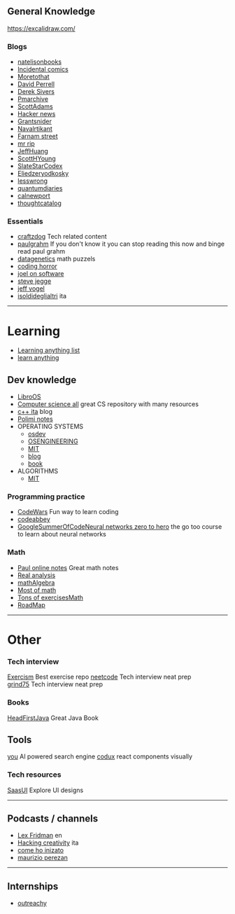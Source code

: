 ## General Knowledge

https://excalidraw.com/

### Blogs

- [natelisonbooks](https://www.nateliason.com/notes)
- [Incidental comics](http://www.incidentalcomics.com/)
- [Moretothat](https://moretothat.com/)
- [David Perrell](https://perell.com/friday-finds-links/)
- [Derek Sivers](https://sive.rs/)
- [Pmarchive](https://pmarchive.com/)
- [ScottAdams](https://linktr.ee/scottadams)
- [Hacker news](https://news.ycombinator.com/)
- [Grantsnider](https://www.grantsnider.com/)
- [Navalrtikant](https://www.navalmanack.com/)
- [Farnam street](https://fs.blog/)
- [mr rip](https://retireinprogress.com/)
- [JeffHuang](https://jeffhuang.com/)
- [ScottHYoung](https://www.scotthyoung.com/)
- [SlateStarCodex](https://slatestarcodex.com/)
- [Eliedzeryodkosky](https://www.yudkowsky.net/)
- [lesswrong](https://www.lesswrong.com/rationality)
- [quantumdiaries](http://www.quantumdiaries.org/)
- [calnewport](http://calnewport.com/blog/)
- [thoughtcatalog](https://thoughtcatalog.com/)

### Essentials

- [craftzdog](https://www.craftz.dog/) Tech related content
- [paulgrahm](notion://www.notion.so/paulgraham.com/) If you don't know it you can stop reading this now and binge read paul grahm
- [datagenetics](http://datagenetics.com/blog.html) math puzzels
- [coding horror](https://blog.codinghorror.com/)
- [joel on software](https://www.joelonsoftware.com/)
- [steve jegge](https://steve-yegge.blogspot.com/)
- [jeff vogel](https://www.spiderwebsoftware.com/misc/jvogel.html)
- [isoldideglialtri](https://isoldideglialtri.com/) ita

---

# Learning

- [Learning anything list](https://github.com/learn-anything/blogs)
- [learn anything](http://www.learn-anything.xyz)

## Dev knowledge

- [LibroOS](https://il-libro-open-source.github.io/)
- [Computer science all](https://github.com/ossu/computer-science) great CS repository with many resources
- [c++ ita](https://marcoarena.wordpress.com/) blog
- [Polimi notes](https://github.com/martinopiaggi/polimi-notes)
- OPERATING SYSTEMS
    - [osdev](https://wiki.osdev.org/Main_Page)
    - [OSENGINEERING](https://ocw.mit.edu/courses/6-828-operating-system-engineering-fall-2012/pages/syllabus/)
    - [MIT](https://pdos.csail.mit.edu/6.828/2018/overview.html)
    - [blog](https://os.phil-opp.com/)
    - [book](https://drive.uqu.edu.sa/_/mskhayat/files/MySubjects/2017SS%20Operating%20Systems/Abraham%20Silberschatz-Operating%20System%20Concepts%20(9th,2012_12).pdf)
- ALGORITHMS
    - [MIT](https://ocw.mit.edu/courses/6-006-introduction-to-algorithms-spring-2020/)

### Programming practice

- [CodeWars](https://www.codewars.com/) Fun way to learn coding
- [codeabbey](https://www.codeabbey.com/)
- [GoogleSummerOfCode](https://summerofcode.withgoogle.com/)[Neural networks zero to hero](https://karpathy.ai/zero-to-hero.html) the go too course to learn about neural networks

### Math

- [Paul online notes](https://tutorial.math.lamar.edu/) Great math notes
- [Real analysis](https://www.jirka.org/ra/)
- [math](https://www.jirka.org/ra/)[Algebra](https://open.math.uwaterloo.ca/)
- [Most of math](https://raw.githubusercontent.com/pelegs/maths_book/main/bookmain.pdf)
- [Tons of exercises](https://archive.org/details/berkeleyproblemsinmathematics1/mode/2up)[Math](https://github.com/TalalAlrawajfeh/mathematics-roadmap)
- [RoadMap](https://github.com/TalalAlrawajfeh/mathematics-roadmap)

---

# Other

### Tech interview

[Exercism](notion://www.notion.so/exercism.org) Best exercise repo
[neetcode](notion://www.notion.so/neetcode.io) Tech interview neat prep
[grind75](https://www.techinterviewhandbook.org/grind75) Tech interview neat prep

### Books

[HeadFirstJava](https://www.amazon.co.uk/Head-First-Java-3rd-Brain-Friendly/dp/1491910771) Great Java Book

## Tools

[you](notion://www.notion.so/you.com) AI powered search engine
[codux](https://www.codux.com/) react components visually

### Tech resources

[SaasUI](https://www.saasui.design/) Explore UI designs

---

## Podcasts / channels

- [Lex Fridman](https://lexfridman.com/) en
- [Hacking creativity](https://lexfridman.com/) ita
- [come ho inizato](https://www.youtube.com/@comehoiniziato)
- [maurizio perezan](https://www.youtube.com/@MaurizioParenzan)

---

## Internships

- [outreachy](https://www.outreachy.org/docs/applicant/)
